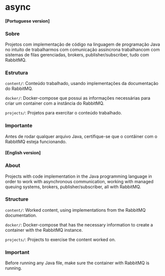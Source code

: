 # async

#### [Portuguese version]

### Sobre

Projetos com implementação de código na linguagem de programação Java no intuito de trabalharmos com comunicação assíncrona trabalhancom com sistemas de filas gerenciadas, brokers, publisher/subscriber, tudo com RabbitMQ.

### Estrutura

```content/```: Conteúdo trabalhado, usando implementações da documentação do RabbitMQ.

```docker/```: Docker-compose que possui as informações necessárias para criar um container com a instância do RabbitMQ.

```projects/```: Projetos para exercitar o conteúdo trabalhado.

### Importante

Antes de rodar qualquer arquivo Java, certifique-se que o contâiner com o RabbitMQ esteja funcionando.

#### [English version]

### About

Projects with code implementation in the Java programming language in order to work with asynchronous communication, working with managed queuing systems, brokers, publisher/subscriber, all with RabbitMQ.

### Structure

```content/```: Worked content, using implementations from the RabbitMQ documentation.

```docker/```: Docker-compose that has the necessary information to create a container with the RabbitMQ instance.

```projects/```: Projects to exercise the content worked on.

### Important

Before running any Java file, make sure the container with RabbitMQ is running.